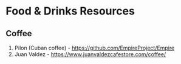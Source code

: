 # Food & Drinks Resources

## Coffee

1. Pilon (Cuban coffee) - <https://github.com/EmpireProject/Empire>
2. Juan Valdez - <https://www.juanvaldezcafestore.com/coffee/>

